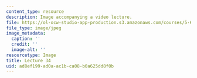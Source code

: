 ```yaml
---
content_type: resource
description: Image accompanying a video lecture.
file: https://ol-ocw-studio-app-production.s3.amazonaws.com/courses/5-60-thermodynamics-kinetics-spring-2008/ad8ef199ad0aac1bca08b0a625dd8f0b_lec34_th.jpg
file_type: image/jpeg
image_metadata:
  caption: ''
  credit: ''
  image-alt: ''
resourcetype: Image
title: Lecture 34
uid: ad8ef199-ad0a-ac1b-ca08-b0a625dd8f0b
---
```

